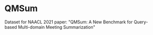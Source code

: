 # QMSum
Dataset for NAACL 2021 paper: "QMSum: A New Benchmark for Query-based Multi-domain Meeting Summarization"
